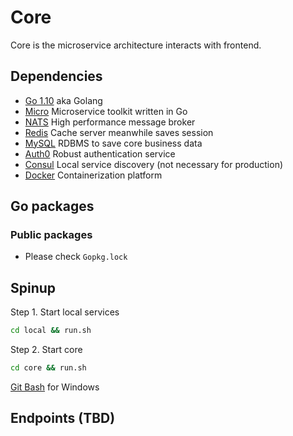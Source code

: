 # Core

Core is the microservice architecture interacts with frontend.

## Dependencies

- [Go 1.10](https://golang.org/) aka Golang
- [Micro](https://micro.mu/) Microservice toolkit written in Go
- [NATS](http://nats.io/) High performance message broker
- [Redis](https://redis.io/) Cache server meanwhile saves session
- [MySQL](https://www.mysql.com/) RDBMS to save core business data
- [Auth0](https://auth0.com/) Robust authentication service
- [Consul](https://www.consul.io/) Local service discovery (not necessary for production)
- [Docker](https://www.docker.com/) Containerization platform

## Go packages

### Public packages

- Please check `Gopkg.lock`

## Spinup

Step 1. Start local services

```bash
cd local && run.sh
```

Step 2. Start core

```bash
cd core && run.sh
```

[Git Bash](https://git-scm.com/downloads) for Windows

## Endpoints (TBD)